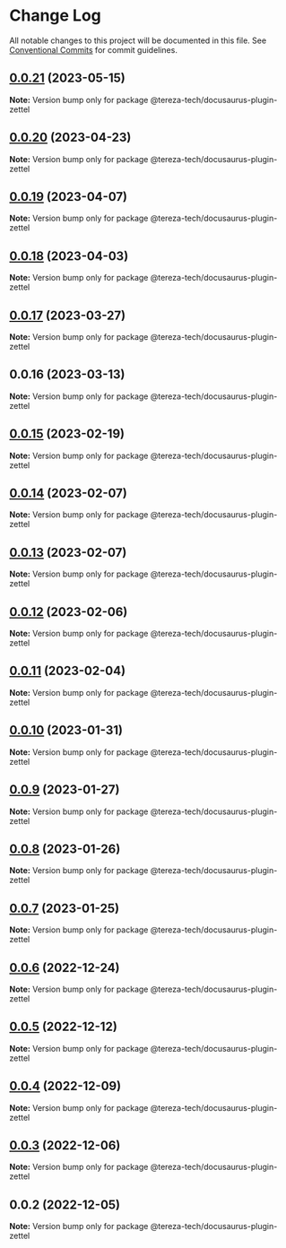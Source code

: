 # Change Log

All notable changes to this project will be documented in this file.
See [Conventional Commits](https://conventionalcommits.org) for commit guidelines.

## [0.0.21](https://github.com/terezatech/tereza-tech/compare/@tereza-tech/docusaurus-plugin-zettel@0.0.20...@tereza-tech/docusaurus-plugin-zettel@0.0.21) (2023-05-15)

**Note:** Version bump only for package @tereza-tech/docusaurus-plugin-zettel

## [0.0.20](https://github.com/terezatech/tereza-tech/compare/@tereza-tech/docusaurus-plugin-zettel@0.0.19...@tereza-tech/docusaurus-plugin-zettel@0.0.20) (2023-04-23)

**Note:** Version bump only for package @tereza-tech/docusaurus-plugin-zettel

## [0.0.19](https://github.com/terezatech/tereza-tech/compare/@tereza-tech/docusaurus-plugin-zettel@0.0.18...@tereza-tech/docusaurus-plugin-zettel@0.0.19) (2023-04-07)

**Note:** Version bump only for package @tereza-tech/docusaurus-plugin-zettel

## [0.0.18](https://github.com/terezatech/tereza-tech/compare/@tereza-tech/docusaurus-plugin-zettel@0.0.17...@tereza-tech/docusaurus-plugin-zettel@0.0.18) (2023-04-03)

**Note:** Version bump only for package @tereza-tech/docusaurus-plugin-zettel

## [0.0.17](https://github.com/terezatech/tereza-tech/compare/@tereza-tech/docusaurus-plugin-zettel@0.0.16...@tereza-tech/docusaurus-plugin-zettel@0.0.17) (2023-03-27)

**Note:** Version bump only for package @tereza-tech/docusaurus-plugin-zettel

## 0.0.16 (2023-03-13)

**Note:** Version bump only for package @tereza-tech/docusaurus-plugin-zettel

## [0.0.15](https://github.com/terezatech/tereza-tech/compare/@tereza-tech/docusaurus-plugin-zettel@0.0.14...@tereza-tech/docusaurus-plugin-zettel@0.0.15) (2023-02-19)

**Note:** Version bump only for package @tereza-tech/docusaurus-plugin-zettel

## [0.0.14](https://github.com/terezatech/tereza-tech/compare/@tereza-tech/docusaurus-plugin-zettel@0.0.13...@tereza-tech/docusaurus-plugin-zettel@0.0.14) (2023-02-07)

**Note:** Version bump only for package @tereza-tech/docusaurus-plugin-zettel

## [0.0.13](https://github.com/terezatech/tereza-tech/compare/@tereza-tech/docusaurus-plugin-zettel@0.0.12...@tereza-tech/docusaurus-plugin-zettel@0.0.13) (2023-02-07)

**Note:** Version bump only for package @tereza-tech/docusaurus-plugin-zettel

## [0.0.12](https://github.com/terezatech/tereza-tech/compare/@tereza-tech/docusaurus-plugin-zettel@0.0.11...@tereza-tech/docusaurus-plugin-zettel@0.0.12) (2023-02-06)

**Note:** Version bump only for package @tereza-tech/docusaurus-plugin-zettel

## [0.0.11](https://github.com/terezatech/tereza-tech/compare/@tereza-tech/docusaurus-plugin-zettel@0.0.10...@tereza-tech/docusaurus-plugin-zettel@0.0.11) (2023-02-04)

**Note:** Version bump only for package @tereza-tech/docusaurus-plugin-zettel

## [0.0.10](https://github.com/terezatech/tereza-tech/compare/@tereza-tech/docusaurus-plugin-zettel@0.0.9...@tereza-tech/docusaurus-plugin-zettel@0.0.10) (2023-01-31)

**Note:** Version bump only for package @tereza-tech/docusaurus-plugin-zettel

## [0.0.9](https://github.com/terezatech/tereza-tech/compare/@tereza-tech/docusaurus-plugin-zettel@0.0.8...@tereza-tech/docusaurus-plugin-zettel@0.0.9) (2023-01-27)

**Note:** Version bump only for package @tereza-tech/docusaurus-plugin-zettel

## [0.0.8](https://github.com/terezatech/tereza-tech/compare/@tereza-tech/docusaurus-plugin-zettel@0.0.7...@tereza-tech/docusaurus-plugin-zettel@0.0.8) (2023-01-26)

**Note:** Version bump only for package @tereza-tech/docusaurus-plugin-zettel

## [0.0.7](https://github.com/terezatech/tereza-tech/compare/@tereza-tech/docusaurus-plugin-zettel@0.0.6...@tereza-tech/docusaurus-plugin-zettel@0.0.7) (2023-01-25)

**Note:** Version bump only for package @tereza-tech/docusaurus-plugin-zettel

## [0.0.6](https://github.com/terezatech/tereza-tech/compare/@tereza-tech/docusaurus-plugin-zettel@0.0.5...@tereza-tech/docusaurus-plugin-zettel@0.0.6) (2022-12-24)

**Note:** Version bump only for package @tereza-tech/docusaurus-plugin-zettel

## [0.0.5](https://github.com/terezatech/tereza-tech/compare/@tereza-tech/docusaurus-plugin-zettel@0.0.4...@tereza-tech/docusaurus-plugin-zettel@0.0.5) (2022-12-12)

**Note:** Version bump only for package @tereza-tech/docusaurus-plugin-zettel

## [0.0.4](https://github.com/terezatech/tereza-tech/compare/@tereza-tech/docusaurus-plugin-zettel@0.0.3...@tereza-tech/docusaurus-plugin-zettel@0.0.4) (2022-12-09)

**Note:** Version bump only for package @tereza-tech/docusaurus-plugin-zettel

## [0.0.3](https://github.com/terezatech/tereza-tech/compare/@tereza-tech/docusaurus-plugin-zettel@0.0.2...@tereza-tech/docusaurus-plugin-zettel@0.0.3) (2022-12-06)

**Note:** Version bump only for package @tereza-tech/docusaurus-plugin-zettel

## 0.0.2 (2022-12-05)

**Note:** Version bump only for package @tereza-tech/docusaurus-plugin-zettel
